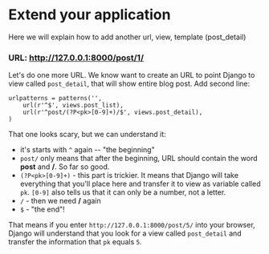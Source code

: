 # Extend your application

Here we will explain how to add another url, view, template (post_detail)


### URL: http://127.0.0.1:8000/post/1/

Let's do one more URL. We know want to create an URL to point Django to view called `post_detail`, that will show entire blog post. Add second line:

    urlpatterns = patterns('',
        url(r'^$', views.post_list),
        url(r'^post/(?P<pk>[0-9]+)/$', views.post_detail),
    )

That one looks scary, but we can understand it:
- it's starts with `^` again -- "the beginning"
- `post/` only means that after the beginning, URL should contain the word __post__ and __/__. So far so good.
- `(?P<pk>[0-9]+)` - this part is trickier. It means that Django will take everything that you'll place here and transfer it to view as variable called `pk`. `[0-9]` also tells us that it can only be a number, not a letter.
- `/` - then we need __/__ again
- `$` - "the end"!

That means if you enter `http://127.0.0.1:8000/post/5/` into your browser, Django will understand that you look for a view called `post_detail` and transfer the information that `pk` equals `5`.
